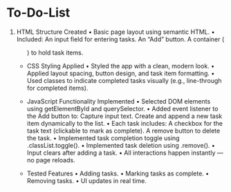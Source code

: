 # To-Do-List
1. HTML Structure Created
•	Basic page layout using semantic HTML.
•	Included:
	An input field for entering tasks.
	An “Add” button.
	A container (<ul>) to hold task items.

2. CSS Styling Applied
•	Styled the app with a clean, modern look.
•	Applied layout spacing, button design, and task item formatting.
•	Used classes to indicate completed tasks visually (e.g., line-through for completed items).

3. JavaScript Functionality Implemented
•	Selected DOM elements using getElementById and querySelector.
•	Added event listener to the Add button to:
	Capture input text.
	Create and append a new task item dynamically to the list.
•	Each task includes:
	A checkbox for the task text (clickable to mark as complete).
	A remove button to delete the task.
•	Implemented task completion toggle using .classList.toggle().
•	Implemented task deletion using .remove().
•	Input clears after adding a task.
•	All interactions happen instantly — no page reloads.

4. Tested Features
•	Adding tasks.
•	Marking tasks as complete.
•	Removing tasks.
•	UI updates in real time.
